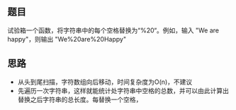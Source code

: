 ## 题目
试验箱一个函数，将字符串中的每个空格替换为“%20“。例如，输入 "We are happy"，则输出
"We%20are%20Happy"



## 思路
- 从头到尾扫描，字符数组向后移动，时间复杂度为O(n)，不建议
- 先遍历一次字符串，这样就能统计处字符串中空格的总数，并可以由此计算出替换之后字符串的总长度。每替换一个空格，